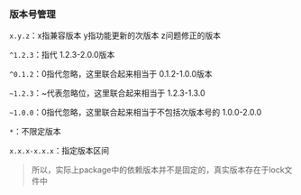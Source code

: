 ### 版本号管理

`x.y.z`：x指兼容版本 y指功能更新的次版本 z问题修正的版本

`^1.2.3`：指代 1.2.3-2.0.0版本

`^0.1.2`：0指代忽略，这里联合起来相当于 0.1.2-1.0.0版本

`~1.2.3`：~代表忽略位，这里联合起来相当于 1.2.3-1.3.0

`~1.0.0`：0指代忽略，这里联合起来相当于不包括次版本号的 1.0.0-2.0.0

`*`：不限定版本

`x.x.x-x.x.x`：指定版本区间



> 所以，实际上package中的依赖版本并不是固定的，真实版本存在于lock文件中